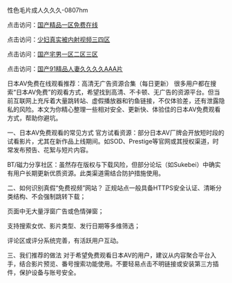 性色毛片成人久久久-0807hm

点击访问：<a href="https://heiliaoxwd5i8.pages.dev">国产精品一区免费在线</a>

点击访问：<a href="https://heiliaoe8ajia.pages.dev">少妇真实被内射视频三四区</a>

点击访问：<a href="https://heiliaoga6s9v.pages.dev">国产宅男一区二区三区</a>

点击访问：<a href="https://heiliaozj3tjd.pages.dev">国产91精品人妻久久久久AAA片</a>

日本AV免费在线观看推荐：高清无广告资源合集（每日更新）
很多用户都在搜索“日本AV免费”的观看方式，希望找到高清、不卡顿、无广告的资源平台。但当前互联网上充斥着大量跳转站、虚假播放器和钓鱼链接，不仅体验差，还有泄露隐私的风险。本文为你精心整理一些相对安全、更新快、体验佳的日本AV免费观看方式，帮助你避坑。

一、日本AV免费观看的常见方式
官方试看资源：部分日本AV厂牌会开放短时段的试看影片，尤其在新作品上线期间。如SOD、Prestige等官网或其授权渠道，时常发布预告、花絮与短片内容。

BT/磁力分享社区：虽然存在版权与下载风险，但部分论坛（如Sukebei）中确实有用户长期更新优质资源。此类渠道需结合防护措施使用。

二、如何识别真假“免费视频”网站？
正规站点一般具备HTTPS安全认证、清晰分类结构、不会强制跳转下载；

页面中无大量浮窗广告或色情弹窗；

支持搜索女优、影片类型、发行日期等多维筛选；

评论区或评分系统完善，有活跃用户互动。

三、我们推荐的做法
对于希望免费观看日本AV的用户，建议从内容聚合平台入手，结合影片预览、番号搜索功能使用。不要轻易点击不明链接或安装第三方插件，保护设备与账号安全。


<span style="display:none;">[Canonical link](https://github.com/july4562/45777 ）</span>
